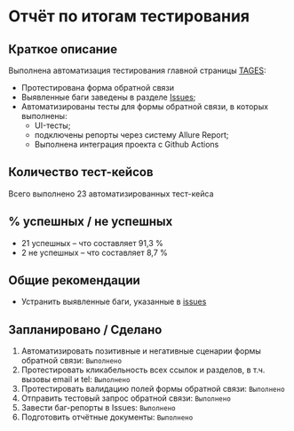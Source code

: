 # Отчёт по итогам тестирования

## Краткое описание

Выполнена автоматизация тестирования главной страницы [TAGES](https://tages.ru/):
* Протестирована форма обратной связи
* Выявленные баги заведены в разделе [Issues](https://github.com/ischeglov/QA_TAGES/issues);
* Автоматизированы тесты для формы обратной связи, в которых выполнены:
    * UI-тесты;
    * подключены репорты через систему Allure Report;
    * Выполнена интеграция проекта с Github Actions
  
## Количество тест-кейсов
Всего выполнено 23 автоматизированных тест-кейса

## % успешных / не успешных
* 21 успешных – что составляет 91,3 %
* 2 не успешных – что составляет 8,7 %

## Общие рекомендации
* Устранить выявленные баги, указанные в [issues](https://github.com/ischeglov/QA_TAGES/issues)

## Запланировано / Сделано

1. Автоматизировать позитивные и негативные сценарии формы обратной связи: `Выполнено`
2. Протестировать кликабельность всех ссылок и разделов, в т.ч. вызовы email и tel: `Выполнено`
3. Протестировать валидацию полей формы обратной связи: `Выполнено`
4. Отправить тестовый запрос обратной связи: `Выполнено`
5. Завести баг-репорты в Issues: `Выполнено`
6. Подготовить отчётные документы: `Выполнено`
